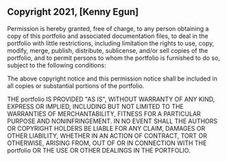 ## Copyright 2021, [Kenny Egun]


Permission is hereby granted, free of charge, to any person obtaining a copy of this portfolio and associated documentation files, to deal in the portfolio with little restrictions, including limitation the rights to use, copy, modify, merge, publish, distribute, sublicense, and/or sell copies of the portfolio, and to permit persons to whom the portfolio is furnished to do so, subject to the following conditions:

The above copyright notice and this permission notice shall be included in all copies or substantial portions of the portfolio.

THE portfolio IS PROVIDED "AS IS", WITHOUT WARRANTY OF ANY KIND, EXPRESS OR IMPLIED, INCLUDING BUT NOT LIMITED TO THE WARRANTIES OF MERCHANTABILITY, FITNESS FOR A PARTICULAR PURPOSE AND NONINFRINGEMENT. IN NO EVENT SHALL THE AUTHORS OR COPYRIGHT HOLDERS BE LIABLE FOR ANY CLAIM, DAMAGES OR OTHER LIABILITY, WHETHER IN AN ACTION OF CONTRACT, TORT OR OTHERWISE, ARISING FROM, OUT OF OR IN CONNECTION WITH THE portfolio OR THE USE OR OTHER DEALINGS IN THE PORTFOLIO.